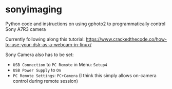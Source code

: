 # sonyimaging
Python code and instructions on using gphoto2 to programmatically control Sony A7R3 camera 

Currently following along this tutorial:
https://www.crackedthecode.co/how-to-use-your-dslr-as-a-webcam-in-linux/

Sony Camera also has to be set:
- `USB Connection` to `PC Remote` in Menu: `Setup4`
- `USB Power Supply` to `On`
- `PC Remote Settings`: `PC+Camera` (I think this simply allows on-camera control during remote session)
